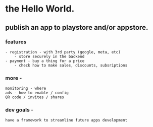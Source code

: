 

# the Hello World.

## publish an app to playstore and/or appstore.
### features 
	- registration - with 3rd party (google, meta, etc)
		- store securely in the backend
	- payment - buy a thing for a price
		- check how to make sales, discounts, subsriptions

### more - 
	monitoring - where
	ads - how to enable / config
	QR code / invites / shares

### dev goals - 
	have a framework to streamline future apps development
